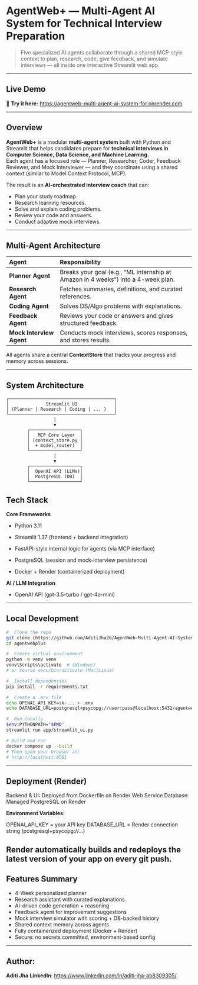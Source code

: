  #  AgentWeb+ — Multi-Agent AI System for Technical Interview Preparation

> Five specialized AI agents collaborate through a shared MCP-style context to plan, research, code, give feedback, and simulate interviews — all inside one interactive Streamlit web app.

---

##  Live Demo
🔗 **Try it here:** https://agentweb-multi-agent-ai-system-for.onrender.com

---

##  Overview
**AgentWeb+** is a modular **multi-agent system** built with Python and Streamlit that helps candidates prepare for **technical interviews in Computer Science, Data Science, and Machine Learning**.  
Each agent has a focused role — Planner, Researcher, Coder, Feedback Reviewer, and Mock Interviewer — and they coordinate using a shared context (similar to Model Context Protocol, MCP).

The result is an **AI-orchestrated interview coach** that can:
- Plan your study roadmap.
- Research learning resources.
- Solve and explain coding problems.
- Review your code and answers.
- Conduct adaptive mock interviews.

---

##  Multi-Agent Architecture

| Agent | Responsibility |
|:--|:--|
|  **Planner Agent** | Breaks your goal (e.g., “ML internship at Amazon in 4 weeks”) into a 4-week plan. |
|  **Research Agent** | Fetches summaries, definitions, and curated references. |
|  **Coding Agent** | Solves DS/Algo problems with explanations. |
|  **Feedback Agent** | Reviews your code or answers and gives structured feedback. |
|  **Mock Interview Agent** | Conducts mock interviews, scores responses, and stores results. |

All agents share a central **ContextStore** that tracks your progress and memory across sessions.

---

##  System Architecture

```text
┌────────────────────────────────────────┐
│              Streamlit UI              │
│ (Planner | Research | Coding | ... )   │
└────────────────────────────────────────┘
                  │
                  ▼
        ┌───────────────────┐
        │   MCP Core Layer  │
        │ (context_store.py │
        │  + model_router)  │
        └───────────────────┘
                  │
                  ▼
        ┌───────────────────┐
        │  OpenAI API (LLMs)│
        │  PostgreSQL (DB)  │
        └───────────────────┘

```
## Tech Stack

**Core Frameworks**

- Python 3.11

- Streamlit 1.37 (frontend + backend integration)

- FastAPI-style internal logic for agents (via MCP interface)

- PostgreSQL (session and mock-interview persistence)

- Docker + Render (containerized deployment)

**AI / LLM Integration**

- OpenAI API (gpt-3.5-turbo / gpt-4o-mini)

---
## Local Development

```bash
#  Clone the repo
git clone (https://github.com/AditiJha26/AgentWeb-Multi-Agent-AI-System-for-Technical-Interview-Preparation-and-Practice.git)
cd agentwebplus

#  Create virtual environment
python -m venv venv
venv\Scripts\activate  # (Windows)
# or source venv/bin/activate (Mac/Linux)

#  Install dependencies
pip install -r requirements.txt

#  Create a .env file
echo OPENAI_API_KEY=sk-... > .env
echo DATABASE_URL=postgresql+psycopg://user:pass@localhost:5432/agentwebplus?sslmode=require >> .env

#  Run locally
$env:PYTHONPATH="$PWD"
streamlit run app/streamlit_ui.py

# Build and run
docker compose up --build
# Then open your browser at:
# http://localhost:8501
```
---
## Deployment (Render)

Backend & UI: Deployed from Dockerfile on Render Web Service
Database: Managed PostgreSQL on Render

**Environment Variables:**

OPENAI_API_KEY = your API key
DATABASE_URL   = Render connection string (postgresql+psycopg://...)

Render automatically builds and redeploys the latest version of your app on every git push.
---
## Features Summary

- 4-Week personalized planner
- Research assistant with curated explanations
- AI-driven code generation + reasoning
- Feedback agent for improvement suggestions
- Mock interview simulator with scoring + DB-backed history
- Shared context memory across agents
- Fully containerized deployment (Docker + Render)
- Secure: no secrets committed, environment-based config
---
## Author:
**Aditi Jha**
**LinkedIn**: https://www.linkedin.com/in/aditi-jha-ab8309305/




